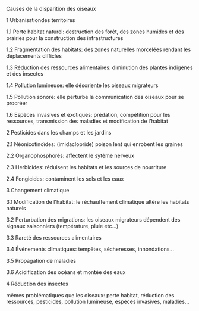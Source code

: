 Causes de la disparition des oiseaux


1 Urbanisationdes territoires

1.1 Perte habitat naturel: destruction des forêt, des zones humides et des prairies pour la construction des infrastructures 

1.2 Fragmentation des habitats: des zones naturelles morcelées rendant les déplacements difficles

1.3 Réduction des ressources alimentaires: diminution des plantes indigènes et des insectes

1.4 Pollution lumineuse: elle désoriente les oiseaux migrateurs

1.5 Pollution sonore: elle perturbe la communication des oiseaux pour se procréer

1.6 Espèces invasives et exotiques: prédation, compétition pour les ressources, transmission des maladies et modification de l'habitat


2 Pesticides dans les champs et les jardins

2.1 Néonicotinoïdes: (imidaclopride) poison lent qui enrobent les graines

2.2 Organophosphorés: affectent le sytème nerveux

2.3 Herbicides: réduisent les habitats et les sources de nourriture

2.4 Fongicides: contaminent les sols et les eaux 


3 Changement climatique

3.1 Modification de l'habitat: le réchauffement climatique altère les habitats naturels

3.2 Perturbation des migrations: les oiseaux migrateurs dépendent des signaux saisonniers (température, pluie etc...)

3.3 Rareté des ressources alimentaires

3.4 Événements climatiques: tempêtes, sécheresses, innondations...

3.5 Propagation de maladies

3.6 Acidification des océans et montée des eaux


4 Réduction des insectes

mêmes problématiques que les oiseaux: perte habitat, réduction des ressources, pesticides, pollution lumineuse, espèces invasives, maladies...
